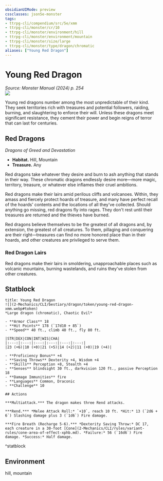 ```yaml
---
obsidianUIMode: preview
cssclasses: json5e-monster
tags:
- ttrpg-cli/compendium/src/5e/xmm
- ttrpg-cli/monster/cr/10
- ttrpg-cli/monster/environment/hill
- ttrpg-cli/monster/environment/mountain
- ttrpg-cli/monster/size/large
- ttrpg-cli/monster/type/dragon/chromatic
aliases: ["Young Red Dragon"]
---
```

# Young Red Dragon
*Source: Monster Manual (2024) p. 254*  
![](2-Mechanics/CLI/bestiary/dragon/img/red-dragon.webp#right)

Young red dragons number among the most unpredictable of their kind. They seek territories rich with treasures and potential followers, raiding, burning, and slaughtering to enforce their will. Unless these dragons meet significant resistance, they cement their power and begin reigns of terror that can last for centuries.

## Red Dragons

*Dragons of Greed and Devastation*

- **Habitat.** Hill, Mountain  
- **Treasure.** Any  

Red dragons take whatever they desire and burn to ash anything that stands in their way. These chromatic dragons endlessly desire more—more magic, territory, treasure, or whatever else inflames their cruel ambitions.

Red dragons make their lairs amid perilous cliffs and volcanoes. Within, they amass and fiercely protect hoards of treasure, and many have perfect recall of the hoards' contents and the locations of all they've collected. Should anything go missing, red dragons fly into rages. They don't rest until their treasures are returned and the thieves have burned.

Red dragons believe themselves to be the greatest of all dragons and, by extension, the greatest of all creatures. To them, pillaging and conquering are their right—treasures can find no more honored place than in their hoards, and other creatures are privileged to serve them.

### Red Dragon Lairs

Red dragons make their lairs in smoldering, unapproachable places such as volcanic mountains, burning wastelands, and ruins they've stolen from other creatures.

## Statblock

```ad-statblock
title: Young Red Dragon
![](2-Mechanics/CLI/bestiary/dragon/token/young-red-dragon-xmm.webp#token)
*Large dragon (chromatic), Chaotic Evil*

- **Armor Class** 18 
- **Hit Points** 178 (`17d10 + 85`) 
- **Speed** 40 ft., climb 40 ft., fly 80 ft.

|STR|DEX|CON|INT|WIS|CHA|
|:---:|:---:|:---:|:---:|:---:|:---:|
|23 (+6)|10 (+0)|21 (+5)|14 (+2)|11 (+0)|19 (+4)|

- **Proficiency Bonus** +4
- **Saving Throws** Dexterity +4, Wisdom +4
- **Skills** Perception +8, Stealth +4
- **Senses** blindsight 30 ft., darkvision 120 ft., passive Perception 18
- **Damage Immunities** fire
- **Languages** Common, Draconic
- **Challenge** 10

## Actions

***Multiattack.*** The dragon makes three Rend attacks.

***Rend.*** *Melee Attack Roll:* `+10`, reach 10 ft. *Hit:* 13 (`2d6 + 6`) Slashing damage plus 3 (`1d6`) Fire damage.

***Fire Breath (Recharge 5-6).*** *Dexterity Saving Throw:* DC 17, each creature in a 30-foot [Cone](2-Mechanics/CLI/rules/variant-rules/cone-area-of-effect-xphb.md). *Failure:* 56 (`16d6`) Fire damage. *Success:* Half damage.
```
^statblock

## Environment

hill, mountain